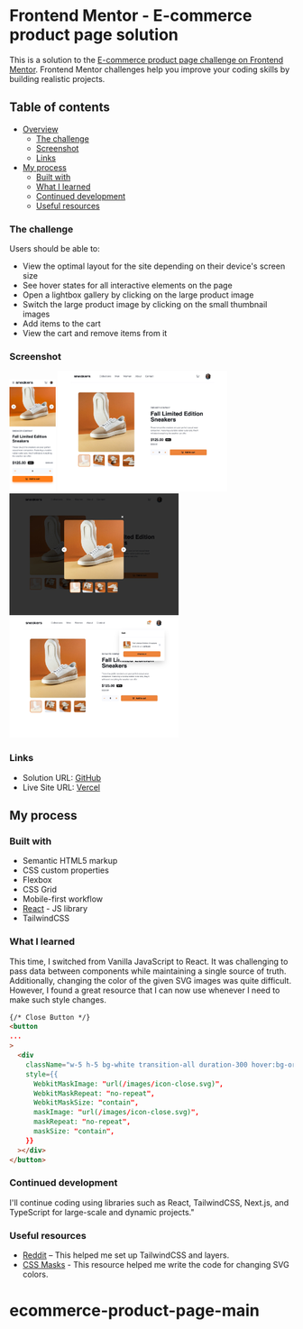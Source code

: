 # Frontend Mentor - E-commerce product page solution

This is a solution to the [E-commerce product page challenge on Frontend Mentor](https://www.frontendmentor.io/challenges/ecommerce-product-page-UPsZ9MJp6). Frontend Mentor challenges help you improve your coding skills by building realistic projects.

## Table of contents

- [Overview](#overview)
  - [The challenge](#the-challenge)
  - [Screenshot](#screenshot)
  - [Links](#links)
- [My process](#my-process)
  - [Built with](#built-with)
  - [What I learned](#what-i-learned)
  - [Continued development](#continued-development)
  - [Useful resources](#useful-resources)

### The challenge

Users should be able to:

- View the optimal layout for the site depending on their device's screen size
- See hover states for all interactive elements on the page
- Open a lightbox gallery by clicking on the large product image
- Switch the large product image by clicking on the small thumbnail images
- Add items to the cart
- View the cart and remove items from it

### Screenshot

<img src="./public/images/375px.png" alt="375px" width="auto" height="200">
<img src="./public/images/1440px.jpeg" alt="1440px" width="300" height="auto">
<img src="./public/images/1440px-lightbox.jpeg" alt="1440px lightbox" width="300" height="auto">
<img src="./public/images/1440px-cart.jpeg" alt="1440px cart" width="300" height="auto">

### Links

- Solution URL: [GitHub](https://github.com/Ayako-Yokoe/ecommerce-product-page-main)
- Live Site URL: [Vercel](https://ecommerce-product-page-one-lyart.vercel.app/)

## My process

### Built with

- Semantic HTML5 markup
- CSS custom properties
- Flexbox
- CSS Grid
- Mobile-first workflow
- [React](https://reactjs.org/) - JS library
- TailwindCSS

### What I learned

This time, I switched from Vanilla JavaScript to React. It was challenging to pass data between components while maintaining a single source of truth.
Additionally, changing the color of the given SVG images was quite difficult. However, I found a great resource that I can now use whenever I need to make such style changes.

```html
{/* Close Button */}
<button
...
>
  <div
    className="w-5 h-5 bg-white transition-all duration-300 hover:bg-orange"
    style={{
      WebkitMaskImage: "url(/images/icon-close.svg)",
      WebkitMaskRepeat: "no-repeat",
      WebkitMaskSize: "contain",
      maskImage: "url(/images/icon-close.svg)",
      maskRepeat: "no-repeat",
      maskSize: "contain",
    }}
  ></div>
</button>
```

### Continued development

I'll continue coding using libraries such as React, TailwindCSS, Next.js, and TypeScript for large-scale and dynamic projects."

### Useful resources

- [Reddit](https://www.reddit.com/r/tailwindcss/comments/1ihjqef/padding_classes_not_working_in_tailwind_v4_in_my/?rdt=59123) – This helped me set up TailwindCSS and layers.
- [CSS Masks](https://webkit.org/blog/181/css-masks/?utm_source=chatgpt.com) - This resource helped me write the code for changing SVG colors.

# ecommerce-product-page-main
